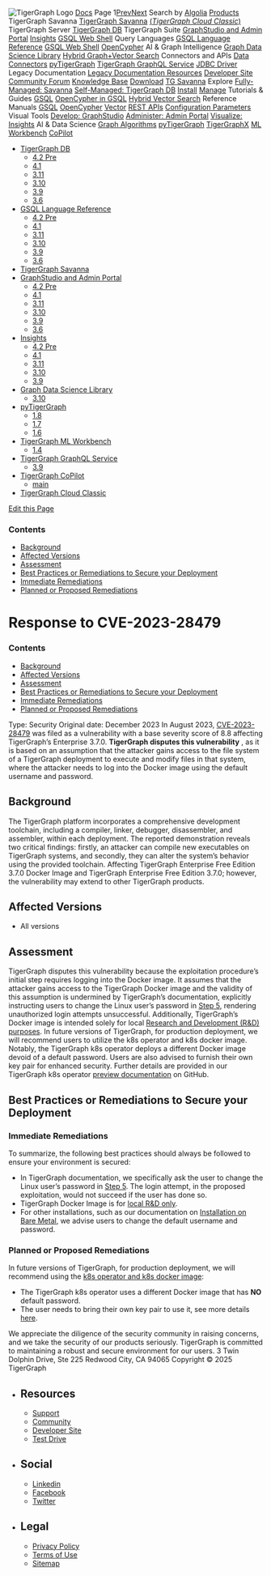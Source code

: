 ![TigerGraph Logo](https://www.tigergraph.com/wp-content/uploads/2020/05/TG_LOGO.svg) [Docs](https://docs.tigergraph.com/home)
Page 1[Prev](https://docs.tigergraph.com/home/alerts/cve-2023-28479)[Next](https://docs.tigergraph.com/home/alerts/cve-2023-28479)
Search by [Algolia](https://www.algolia.com/docsearch)
[Products](https://docs.tigergraph.com/home/alerts/cve-2023-28479)
TigerGraph Savanna
[TigerGraph Savanna](https://docs.tigergraph.com/savanna/main/overview/) [(_TigerGraph Cloud Classic_)](https://docs.tigergraph.com/cloud/main/start/overview)
TigerGraph Server
[TigerGraph DB](https://docs.tigergraph.com/tigergraph-server/4.2/intro/)
TigerGraph Suite
[GraphStudio and Admin Portal](https://docs.tigergraph.com/gui/4.2/intro/) [Insights](https://docs.tigergraph.com/insights/4.2/intro/) [GSQL Web Shell](https://docs.tigergraph.com/tigergraph-server/current/gsql-shell/web)
Query Languages
[GSQL Language Reference](https://docs.tigergraph.com/gsql-ref/4.2/intro/) [GSQL Web Shell](https://docs.tigergraph.com/tigergraph-server/current/gsql-shell/web) [OpenCypher](https://docs.tigergraph.com/gsql-ref/current/opencypher-in-gsql)
AI & Graph Intelligence
[Graph Data Science Library](https://docs.tigergraph.com/graph-ml/3.10/intro/) [Hybrid Graph+Vector Search](https://docs.tigergraph.com/gsql-ref/current/vector/)
Connectors and APIs
[Data Connectors](https://docs.tigergraph.com/tigergraph-server/current/data-loading) [pyTigerGraph](https://docs.tigergraph.com/pytigergraph/1.8/intro/) [TigerGraph GraphQL Service](https://docs.tigergraph.com/graphql/3.9/) [JDBC Driver](https://github.com/tigergraph/ecosys/tree/master/tools/etl/tg-jdbc-driver)
Legacy Documentation
[ Legacy Documentation ](https://docs-legacy.tigergraph.com)
[Resources](https://docs.tigergraph.com/home/alerts/cve-2023-28479)
[Developer Site](https://dev.tigergraph.com/) [Community Forum](https://community.tigergraph.com/) [Knowledge Base](https://tigergraph.freshdesk.com/support/solutions)
[Download](https://dl.tigergraph.com)
[ TG Savanna](https://savanna.tgcloud.io)
Explore
[Fully-Managed: Savanna](https://docs.tigergraph.com/savanna/main/overview/)
[Self-Managed: TigerGraph DB](https://docs.tigergraph.com/tigergraph-server/4.2/intro/)
[Install](https://docs.tigergraph.com/tigergraph-server/current/getting-started/) [Manage](https://docs.tigergraph.com/tigergraph-server/current/system-management/)
Tutorials & Guides
[GSQL](https://github.com/tigergraph/ecosys/blob/master/tutorials/GSQL.md) [OpenCypher in GSQL](https://github.com/tigergraph/ecosys/blob/master/tutorials/Cypher.md) [Hybrid Vector Search](https://github.com/tigergraph/ecosys/blob/master/tutorials/VectorSearch.md)
Reference Manuals
[GSQL](https://docs.tigergraph.com/gsql-ref/4.2/intro/) [OpenCypher](https://docs.tigergraph.com/gsql-ref/current/opencypher-in-gsql/) [Vector](https://docs.tigergraph.com/gsql-ref/current/vector/) [REST APIs](https://docs.tigergraph.com/tigergraph-server/current/api/) [Configuration Parameters](https://docs.tigergraph.com/tigergraph-server/current/reference/configuration-parameters)
Visual Tools
[Develop: GraphStudio](https://docs.tigergraph.com/gui/4.2/intro/) [Administer: Admin Portal](https://docs.tigergraph.com/gui/4.2/intro/) [Visualize: Insights](https://docs.tigergraph.com/insights/4.2/intro/)
AI & Data Science
[Graph Algorithms](https://docs.tigergraph.com/graph-ml/3.10/intro/) [pyTigerGraph](https://docs.tigergraph.com/pytigergraph/1.8/intro/) [TigerGraphX](https://github.com/tigergraph/ecosys/blob/master/tutorials/TigerGraphX.md) [ML Workbench](https://docs.tigergraph.com/ml-workbench/1.4/intro/) [CoPilot](https://docs.tigergraph.com/tg-copilot/intro/)
  * [TigerGraph DB](https://docs.tigergraph.com/tigergraph-server/4.2/intro/)
    * [4.2 Pre](https://docs.tigergraph.com/tigergraph-server/4.2/intro/)
    * [4.1](https://docs.tigergraph.com/tigergraph-server/4.1/intro/)
    * [3.11](https://docs.tigergraph.com/tigergraph-server/3.11/intro/)
    * [3.10](https://docs.tigergraph.com/tigergraph-server/3.10/intro/)
    * [3.9](https://docs.tigergraph.com/tigergraph-server/3.9/intro/)
    * [3.6](https://docs.tigergraph.com/tigergraph-server/3.6/intro/)
  * [GSQL Language Reference](https://docs.tigergraph.com/gsql-ref/4.2/intro/)
    * [4.2 Pre](https://docs.tigergraph.com/gsql-ref/4.2/intro/)
    * [4.1](https://docs.tigergraph.com/gsql-ref/4.1/intro/)
    * [3.11](https://docs.tigergraph.com/gsql-ref/3.11/intro/)
    * [3.10](https://docs.tigergraph.com/gsql-ref/3.10/intro/)
    * [3.9](https://docs.tigergraph.com/gsql-ref/3.9/intro/)
    * [3.6](https://docs.tigergraph.com/gsql-ref/3.6/intro/intro)
  * [TigerGraph Savanna](https://docs.tigergraph.com/savanna/main/overview/)
  * [GraphStudio and Admin Portal](https://docs.tigergraph.com/gui/4.2/intro/)
    * [4.2 Pre](https://docs.tigergraph.com/gui/4.2/intro/)
    * [4.1](https://docs.tigergraph.com/gui/4.1/intro/)
    * [3.11](https://docs.tigergraph.com/gui/3.11/intro/)
    * [3.10](https://docs.tigergraph.com/gui/3.10/intro/)
    * [3.9](https://docs.tigergraph.com/gui/3.9/intro/)
    * [3.6](https://docs.tigergraph.com/gui/3.6/graphstudio/overview)
  * [Insights](https://docs.tigergraph.com/insights/4.2/intro/)
    * [4.2 Pre](https://docs.tigergraph.com/insights/4.2/intro/)
    * [4.1](https://docs.tigergraph.com/insights/4.1/intro/)
    * [3.11](https://docs.tigergraph.com/insights/3.11/intro/)
    * [3.10](https://docs.tigergraph.com/insights/3.10/intro/)
    * [3.9](https://docs.tigergraph.com/insights/3.9/intro/)
  * [Graph Data Science Library](https://docs.tigergraph.com/graph-ml/3.10/intro/)
    * [3.10](https://docs.tigergraph.com/graph-ml/3.10/intro/)
  * [pyTigerGraph](https://docs.tigergraph.com/pytigergraph/1.8/intro/)
    * [1.8](https://docs.tigergraph.com/pytigergraph/1.8/intro/)
    * [1.7](https://docs.tigergraph.com/pytigergraph/1.7/intro/)
    * [1.6](https://docs.tigergraph.com/pytigergraph/1.6/intro/)
  * [TigerGraph ML Workbench](https://docs.tigergraph.com/ml-workbench/1.4/intro/)
    * [1.4](https://docs.tigergraph.com/ml-workbench/1.4/intro/)
  * [TigerGraph GraphQL Service](https://docs.tigergraph.com/graphql/3.9/)
    * [3.9](https://docs.tigergraph.com/graphql/3.9/)
  * [TigerGraph CoPilot](https://docs.tigergraph.com/tg-copilot/intro/)
    * [main](https://docs.tigergraph.com/tg-copilot/intro/)
  * [TigerGraph Cloud Classic](https://docs.tigergraph.com/cloud/main/start/overview)


[](https://docs.tigergraph.com/home/)
[Edit this Page](https://github.com/tigergraph/doc-site/edit/main/home/modules/alerts/pages/cve-2023-28479.adoc)
### Contents
  * [Background](https://docs.tigergraph.com/home/alerts/cve-2023-28479#_background)
  * [Affected Versions](https://docs.tigergraph.com/home/alerts/cve-2023-28479#_affected_versions)
  * [Assessment](https://docs.tigergraph.com/home/alerts/cve-2023-28479#_assessment)
  * [Best Practices or Remediations to Secure your Deployment](https://docs.tigergraph.com/home/alerts/cve-2023-28479#_best_practices_or_remediations_to_secure_your_deployment)
  * [Immediate Remediations](https://docs.tigergraph.com/home/alerts/cve-2023-28479#_immediate_remediations)
  * [Planned or Proposed Remediations](https://docs.tigergraph.com/home/alerts/cve-2023-28479#_planned_or_proposed_remediations)


# Response to CVE-2023-28479
### Contents
  * [Background](https://docs.tigergraph.com/home/alerts/cve-2023-28479#_background)
  * [Affected Versions](https://docs.tigergraph.com/home/alerts/cve-2023-28479#_affected_versions)
  * [Assessment](https://docs.tigergraph.com/home/alerts/cve-2023-28479#_assessment)
  * [Best Practices or Remediations to Secure your Deployment](https://docs.tigergraph.com/home/alerts/cve-2023-28479#_best_practices_or_remediations_to_secure_your_deployment)
  * [Immediate Remediations](https://docs.tigergraph.com/home/alerts/cve-2023-28479#_immediate_remediations)
  * [Planned or Proposed Remediations](https://docs.tigergraph.com/home/alerts/cve-2023-28479#_planned_or_proposed_remediations)


Type: Security
Original date: December 2023
In August 2023, [CVE-2023-28479](https://nvd.nist.gov/vuln/detail/CVE-2023-28479) was filed as a vulnerability with a base severity score of 8.8 affecting TigerGraph’s Enterprise 3.7.0.
**TigerGraph disputes this vulnerability** , as it is based on an assumption that the attacker gains access to the file system of a TigerGraph deployment to execute and modify files in that system, where the attacker needs to log into the Docker image using the default username and password.
## [](https://docs.tigergraph.com/home/alerts/cve-2023-28479#_background)Background
The TigerGraph platform incorporates a comprehensive development toolchain, including a compiler, linker, debugger, disassembler, and assembler, within each deployment. The reported demonstration reveals two critical findings: firstly, an attacker can compile new executables on TigerGraph systems, and secondly, they can alter the system’s behavior using the provided toolchain. Affecting TigerGraph Enterprise Free Edition 3.7.0 Docker Image and TigerGraph Enterprise Free Edition 3.7.0; however, the vulnerability may extend to other TigerGraph products.
## [](https://docs.tigergraph.com/home/alerts/cve-2023-28479#_affected_versions)Affected Versions
  * All versions


## [](https://docs.tigergraph.com/home/alerts/cve-2023-28479#_assessment)Assessment
TigerGraph disputes this vulnerability because the exploitation procedure’s initial step requires logging into the Docker image. It assumes that the attacker gains access to the TigerGraph Docker image and the validity of this assumption is undermined by TigerGraph’s documentation, explicitly instructing users to change the Linux user’s password in [Step 5](https://docs.tigergraph.com/tigergraph-server/3.9/getting-started/docker#_secure_tigergraph), rendering unauthorized login attempts unsuccessful.
Additionally, TigerGraph’s Docker image is intended solely for local [Research and Development (R&D) purposes](https://docs.tigergraph.com/tigergraph-server/3.9/getting-started/docker).
In future versions of TigerGraph, for production deployment, we will recommend users to utilize the k8s operator and k8s docker image. Notably, the TigerGraph k8s operator deploys a different Docker image devoid of a default password. Users are also advised to furnish their own key pair for enhanced security.
Further details are provided in our TigerGraph k8s operator [preview documentation](https://github.com/tigergraph/ecosys/blob/master/k8s/docs/03-deploy/tigergraph-on-eks.md#providing-a-private-ssh-key-pair-for-enhanced-security) on GitHub.
## [](https://docs.tigergraph.com/home/alerts/cve-2023-28479#_best_practices_or_remediations_to_secure_your_deployment)Best Practices or Remediations to Secure your Deployment
### [](https://docs.tigergraph.com/home/alerts/cve-2023-28479#_immediate_remediations)Immediate Remediations
To summarize, the following best practices should always be followed to ensure your environment is secured:
  * In TigerGraph documentation, we specifically ask the user to change the Linux user’s password in [Step 5](https://docs.tigergraph.com/tigergraph-server/3.9/getting-started/docker#_secure_tigergraph). The login attempt, in the proposed exploitation, would not succeed if the user has done so.
  * TigerGraph Docker Image is for [local R&D only](https://docs.tigergraph.com/tigergraph-server/3.9/getting-started/docker).
  * For other installations, such as our documentation on [Installation on Bare Metal](https://docs.tigergraph.com/tigergraph-server/3.9/installation/bare-metal-install#_edit_configuration_file), we advise users to change the default username and password.


### [](https://docs.tigergraph.com/home/alerts/cve-2023-28479#_planned_or_proposed_remediations)Planned or Proposed Remediations
In future versions of TigerGraph, for production deployment, we will recommend using the [k8s operator and k8s docker image](https://github.com/tigergraph/ecosys/tree/master/k8s#tigergraph-operator):
  * The TigerGraph k8s operator uses a different Docker image that has **NO** default password.
  * The user needs to bring their own key pair to use it, see more details [here](https://github.com/tigergraph/ecosys/blob/master/k8s/docs/03-deploy/tigergraph-on-eks.md#providing-a-private-ssh-key-pair-for-enhanced-security).


We appreciate the diligence of the security community in raising concerns, and we take the security of our products seriously. TigerGraph is committed to maintaining a robust and secure environment for our users.
3 Twin Dolphin Drive, Ste 225 Redwood City, CA 94065 
Copyright © 2025 TigerGraph
  * ## Resources
    * [Support](https://www.tigergraph.com/support/)
    * [Community](https://community.tigergraph.com/)
    * [Developer Site](https://dev.tigergraph.com/)
    * [Test Drive](https://testdrive.tigergraph.com/)
  * ## Social
    * [Linkedin](https://www.linkedin.com/company/tigergraph/)
    * [Facebook](https://www.facebook.com/TigerGraphDB/)
    * [Twitter](https://twitter.com/tigergraphdb)
  * ## Legal
    * [Privacy Policy](https://www.tigergraph.com/privacy-policy/)
    * [Terms of Use](https://www.tigergraph.com/terms/)
    * [Sitemap](https://docs.tigergraph.com/sitemap.xml)


